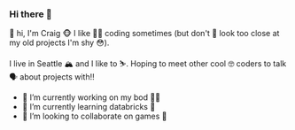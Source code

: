 ### Hi there 👋

👋 hi, I'm Craig 🐵 I like 👨‍💻 coding sometimes (but don't 👀 look too close at my old projects I'm shy 😳).

I live in Seattle 🏔️ and I like to ⛷️. Hoping to meet other cool 🤓 coders to talk 🗣️ about projects with!!

- 🔭 I’m currently working on my bod 🤽‍♀️
- 🌱 I’m currently learning databricks 🧱
- 👯 I’m looking to collaborate on games 👾
